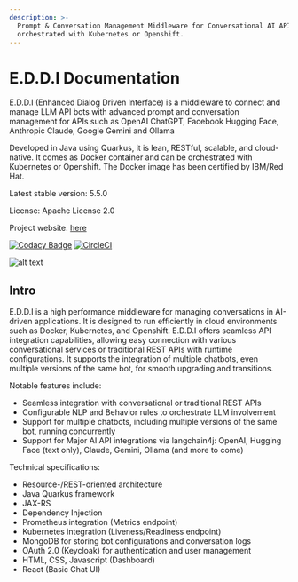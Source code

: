 ```yaml
---
description: >-
  Prompt & Conversation Management Middleware for Conversational AI APIs. Developed in Java, powered by Quarkus, provided with Docker, and
  orchestrated with Kubernetes or Openshift.
---
```


# E.D.D.I Documentation

E.D.D.I (Enhanced Dialog Driven Interface) is a middleware to connect and manage LLM API bots
with advanced prompt and conversation management for APIs such as OpenAI ChatGPT, Facebook Hugging Face,
Anthropic Claude, Google Gemini and Ollama

Developed in Java using Quarkus, it is lean, RESTful, scalable, and cloud-native.
It comes as Docker container and can be orchestrated with Kubernetes or Openshift.
The Docker image has been certified by IBM/Red Hat.

Latest stable version: 5.5.0

License: Apache License 2.0

Project website: [here](https://eddi.labs.ai/)

[![Codacy Badge](https://app.codacy.com/project/badge/Grade/2c5d183d4bd24dbaa77427cfbf5d4074)](https://app.codacy.com/organizations/gh/labsai/dashboard?utm_source=github.com&amp;utm_medium=referral&amp;utm_content=labsai/EDDI&amp;utm_campaign=Badge_Grade) [![CircleCI](https://circleci.com/gh/labsai/EDDI/tree/main.svg?style=svg)](https://circleci.com/gh/labsai/EDDI/tree/main)

![alt text](https://eddi.labs.ai/EDDI-landing-page-image.png)

## Intro

E.D.D.I is a high performance middleware for managing conversations in AI-driven applications.
It is designed to run efficiently in cloud environments such as Docker, Kubernetes, and Openshift.
E.D.D.I offers seamless API integration capabilities, allowing easy connection with various conversational services or
traditional REST APIs with runtime configurations.
It supports the integration of multiple chatbots, even multiple versions of the same bot, for smooth upgrading and transitions.

Notable features include:

* Seamless integration with conversational or traditional REST APIs
* Configurable NLP and Behavior rules to orchestrate LLM involvement
* Support for multiple chatbots, including multiple versions of the same bot, running concurrently
* Support for Major AI API integrations via langchain4j: OpenAI, Hugging Face (text only), Claude, Gemini, Ollama (and more to come)

Technical specifications:

* Resource-/REST-oriented architecture
* Java Quarkus framework
* JAX-RS
* Dependency Injection
* Prometheus integration (Metrics endpoint)
* Kubernetes integration (Liveness/Readiness endpoint)
* MongoDB for storing bot configurations and conversation logs
* OAuth 2.0 (Keycloak) for authentication and user management
* HTML, CSS, Javascript (Dashboard)
* React (Basic Chat UI)

